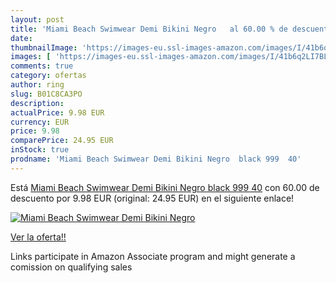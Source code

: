 ```yaml
---
layout: post
title: 'Miami Beach Swimwear Demi Bikini Negro   al 60.00 % de descuento'
date: 
thumbnailImage: 'https://images-eu.ssl-images-amazon.com/images/I/41b6q2LI7BL._SL200_.jpg'
images: [ 'https://images-eu.ssl-images-amazon.com/images/I/41b6q2LI7BL._SL200_.jpg' ]
comments: true
category: ofertas
author: ring
slug: B01C8CA3PO
description:
actualPrice: 9.98 EUR
currency: EUR
price: 9.98
comparePrice: 24.95 EUR
inStock: true
prodname: 'Miami Beach Swimwear Demi Bikini Negro  black 999  40'
---
```


Está [Miami Beach Swimwear Demi Bikini Negro  black 999  40](https://www.amazon.es/dp/B01C8CA3PO/?tag=tolees-21) con 60.00 de descuento por 9.98 EUR (original: 24.95 EUR) en el siguiente enlace!

[![Miami Beach Swimwear Demi Bikini Negro  ](https://images-eu.ssl-images-amazon.com/images/I/41b6q2LI7BL._SL200_.jpg)](https://www.amazon.es/dp/B01C8CA3PO/?tag=tolees-21)

[Ver la oferta!!](https://www.amazon.es/dp/B01C8CA3PO/?tag=tolees-21)

Links participate in Amazon Associate program and might generate a comission on qualifying sales


